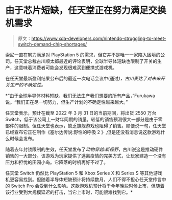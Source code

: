 # 由于芯片短缺，任天堂正在努力满足交换机需求

> 原文：<https://www.xda-developers.com/nintendo-struggling-to-meet-switch-demand-chip-shortages/>

索尼一直在努力满足对 PlayStation 5 的需求，但它并不是唯一一家陷入困境的公司。任天堂总裁古川顺太郎最近的评论表明，全球半导体短缺也限制了开关的生产，这意味着消费者可能会发现很难买到便携式游戏机。

在任天堂最新盈利结果公布后的最近一次电话会议中(通过[](https://www.videogameschronicle.com/news/nintendo-president-confirms-chip-shortage-is-hampering-switch-production/)*)，古川表达了对未来开关生产的不确定性。*

 *“由于全球半导体材料短缺，我们无法生产我们想要的所有产品，”Furukawa 说。“我们正在尽一切努力，但生产计划的不确定性越来越大。”

任天堂表示，预计在截至 2022 年 3 月 31 日的当前期间，将出货 2550 万台 Switch，低于该公司上一财年同期的销量。较低的销售预测很大一部分是由于零部件的限制。但任天堂也表示，缺乏旗舰游戏也阻碍了销售。顺便说一句，任天堂已经宣布它正在制作《塞尔达传说:野性的呼吸 2 》,但是还没有消息说这款游戏什么时候会发布。

随着去年封锁限制的生效，任天堂发布了*动物穿越:新视野*，古川说这是推动硬件销售的一大部分。该游戏为玩家提供了逃离疫情的完美方式，让玩家建造一个没有压力和担忧的田园小岛。它降落的时机再好不过了。

任天堂 Switch 仍然比 PlayStation 5 和 Xbox Series X 和 Series S 等其他游戏机更容易找到。但随着半导体短缺预计将持续数月，人们不得不担心任天堂传言中的 Switch Pro 会受到什么影响。这款游戏机预计将于今年晚些时候上市，但随着该行业受到大规模延迟的打击，当它上市时，可能很难找到它。*